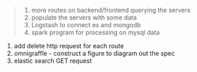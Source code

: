 > 1. more routes on backend/frontend querying the servers
> 2. populate the servers with some data
> 3. Logstash to connect es and mongodb
> 4. spark program for processing on mysql data


1. add delete http request for each route
2. omnigraffle - construct a figure to diagram out the spec 
3. elastic search GET request
